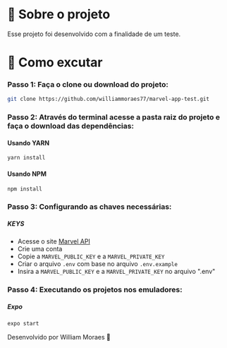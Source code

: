 # :rocket: Sobre o projeto

Esse projeto foi desenvolvido com a finalidade de um teste.

# 🤔 Como excutar

### Passo 1: Faça o clone ou download do projeto:
```sh
git clone https://github.com/williammoraes77/marvel-app-test.git
```


### Passo 2: Através do terminal acesse a pasta raiz do projeto e faça o download das dependências:

#### Usando YARN
```sh
yarn install
```
#### Usando NPM
```sh
npm install
```

### Passo 3: Configurando as chaves necessárias:
##### KEYS
- Acesse o site [Marvel API](https://developer.marvel.com/)
- Crie uma conta
- Copie a ``MARVEL_PUBLIC_KEY`` e a ``MARVEL_PRIVATE_KEY``
- Criar o arquivo ``.env`` com base no arquivo ``.env.example``
- Insira a ``MARVEL_PUBLIC_KEY`` e a ``MARVEL_PRIVATE_KEY`` no arquivo ".env"

### Passo 4: Executando os projetos nos emuladores:
##### Expo
```sh
expo start
```

Desenvolvido por William Moraes 🚀
